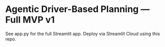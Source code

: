# Agentic Driver-Based Planning — Full MVP v1
See app.py for the full Streamlit app. Deploy via Streamlit Cloud using this repo.
